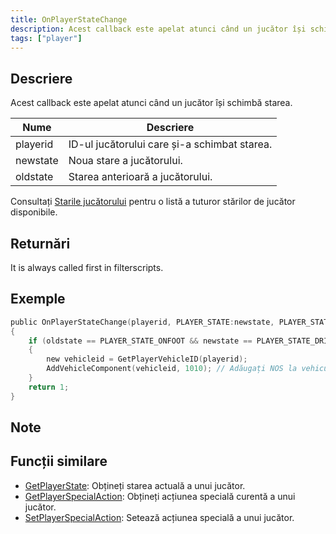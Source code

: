 ```yaml
---
title: OnPlayerStateChange
description: Acest callback este apelat atunci când un jucător își schimbă starea.
tags: ["player"]
---
```


## Descriere

Acest callback este apelat atunci când un jucător își schimbă starea.

| Nume     | Descriere                                |
| -------- | ---------------------------------------- |
| playerid | ID-ul jucătorului care și-a schimbat starea. |
| newstate | Noua stare a jucătorului.                |
| oldstate | Starea anterioară a jucătorului.         |

Consultați [Starile jucătorului](../resources/playerstates) pentru o listă a tuturor stărilor de jucător disponibile.

## Returnări

It is always called first in filterscripts.

## Exemple

```c
public OnPlayerStateChange(playerid, PLAYER_STATE:newstate, PLAYER_STATE:oldstate)
{
    if (oldstate == PLAYER_STATE_ONFOOT && newstate == PLAYER_STATE_DRIVER) // Jucătorul a intrat într-un vehicul ca șofer
    {
        new vehicleid = GetPlayerVehicleID(playerid);
        AddVehicleComponent(vehicleid, 1010); // Adăugați NOS la vehicul
    }
    return 1;
}
```

## Note

<TipNPCCallbacks />

## Funcții similare

- [GetPlayerState](../functions/GetPlayerState): Obțineți starea actuală a unui jucător.
- [GetPlayerSpecialAction](../functions/GetPlayerSpecialAction): Obțineți acțiunea specială curentă a unui jucător.
- [SetPlayerSpecialAction](../functions/SetPlayerSpecialAction): Setează acțiunea specială a unui jucător.